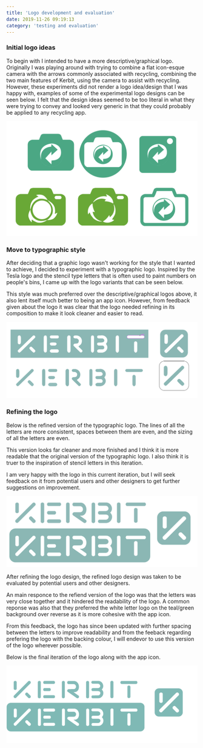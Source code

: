 ```yaml
---
title: 'Logo development and evaluation'
date: 2019-11-26 09:19:13
category: 'testing and evaluation'
---
```


### Initial logo ideas

To begin with I intended to have a more descriptive/graphical logo. Originally I was playing around with trying to combine a flat icon-esque camera with the arrows commonly associated with recycling, combining the two main features of Kerbit, using the camera to assist with recycling. However, these experiments did not render a logo idea/design that I was happy with, examples of some of the experimental logo designs can be seen below. I felt that the design ideas seemed to be too literal in what they were trying to convey and looked very generic in that they could probably be applied to any recycling app.

![Initial Logo ideas](../images/initial.png)

### Move to typographic style

After deciding that a graphic logo wasn't working for the style that I wanted to achieve, I decided to experiment with a typographic logo. Inspired by the Tesla logo and the stencil type letters that is often used to paint numbers on people's bins, I came up with the logo variants that can be seen below.

This style was much preferred over the descriptive/graphical logos above, it also lent itself much better to being an app icon. However, from feedback given about the logo it was clear that the logo needed refining in its composition to make it look cleaner and easier to read.

![Typographic logo](../images/typo-start.png)

### Refining the logo

Below is the refined version of the typographic logo. The lines of all the letters are more consistent, spaces between them are even, and the sizing of all the letters are even.

This version looks far cleaner and more finished and I think it is more readable that the original version of the typographic logo. I also think it is truer to the inspiration of stencil letters in this iteration.

I am very happy with the logo in this current iteration, but I will seek feedback on it from potential users and other designers to get further suggestions on improvement.

![Refined typographic logo](../images/refined.png)

After refining the logo design, the refined logo design was taken to be evaluated by potential users and other designers.

An main responce to the refiend version of the logo was that the letters was very close together and it hindered the readability of the logo. A common reponse was also that they preferred the white letter logo on the teal/green background over reverse as it is more cohesive with the app icon.

From this feedback, the logo has since been updated with further spacing between the letters to improve readability and from the feeback regarding prefering the logo with the backing colour, I will endevor to use this version of the logo wherever possible.

Below is the final iteration of the logo along with the app icon.

![Finished logo](../images/logo-forblog.png)
